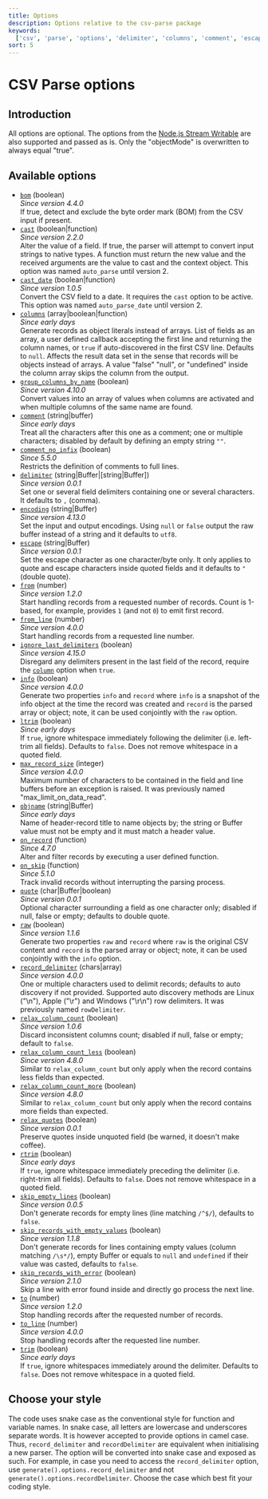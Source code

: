 ```yaml
---
title: Options
description: Options relative to the csv-parse package
keywords:
  ['csv', 'parse', 'options', 'delimiter', 'columns', 'comment', 'escape']
sort: 5
---
```


# CSV Parse options

## Introduction

All options are optional. The options from the [Node.js Stream Writable](https://nodejs.org/api/stream.html#stream_constructor_new_stream_writable_options) are also supported and passed as is. Only the "objectMode" is overwritten to always equal "true".

## Available options

- [`bom`](/parse/options/bom/) (boolean)  
  _Since version 4.4.0_  
  If true, detect and exclude the byte order mark (BOM) from the CSV input if present.
- [`cast`](/parse/options/cast/) (boolean|function)  
  _Since version 2.2.0_  
  Alter the value of a field. If true, the parser will attempt to convert input strings to native types. A function must return the new value and the received arguments are the value to cast and the context object. This option was named `auto_parse` until version 2.
- [`cast_date`](/parse/options/cast_date/) (boolean|function)  
  _Since version 1.0.5_  
  Convert the CSV field to a date. It requires the `cast` option to be active. This option was named `auto_parse_date` until version 2.
- [`columns`](/parse/options/columns/) (array|boolean|function)  
  _Since early days_  
  Generate records as object literals instead of arrays. List of fields as an array, a user defined callback accepting the first line and returning the column names, or `true` if auto-discovered in the first CSV line. Defaults to `null`. Affects the result data set in the sense that records will be objects instead of arrays. A value "false" "null", or "undefined" inside the column array skips the column from the output.
- [`group_columns_by_name`](/parse/options/group_columns_by_name/) (boolean)  
  _Since version 4.10.0_  
  Convert values into an array of values when columns are activated and when multiple columns of the same name are found.
- [`comment`](/parse/options/comment/) (string|buffer)  
  _Since early days_  
  Treat all the characters after this one as a comment; one or multiple characters; disabled by default by defining an empty string `""`.
- [`comment_no_infix`](/parse/options/comment_no_infix/) (boolean)  
  _Since 5.5.0_  
  Restricts the definition of comments to full lines.
- [`delimiter`](/parse/options/delimiter/) (string|Buffer|[string|Buffer])  
  _Since version 0.0.1_  
  Set one or several field delimiters containing one or several characters. It defaults to `,` (comma).
- [`encoding`](/parse/options/encoding/) (string|Buffer)  
  _Since version 4.13.0_  
  Set the input and output encodings. Using `null` or `false` output the raw buffer instead of a string and it defaults to `utf8`.
- [`escape`](/parse/options/escape/) (string|Buffer)  
  _Since version 0.0.1_  
  Set the escape character as one character/byte only. It only applies to quote and escape characters inside quoted fields and it defaults to `"` (double quote).
- [`from`](/parse/options/from/) (number)  
  _Since version 1.2.0_  
  Start handling records from a requested number of records. Count is 1-based, for example, provides `1` (and not `0`) to emit first record.
- [`from_line`](/parse/options/from_line/) (number)  
  _Since version 4.0.0_  
  Start handling records from a requested line number.
- [`ignore_last_delimiters`](/parse/options/ignore_last_delimiters/) (boolean)  
  _Since version 4.15.0_  
  Disregard any delimiters present in the last field of the record, require the [`column`](/parse/options/columns/) option when `true`.
- [`info`](/parse/options/info/) (boolean)  
  _Since version 4.0.0_  
  Generate two properties `info` and `record` where `info` is a snapshot of the info object at the time the record was created and `record` is the parsed array or object; note, it can be used conjointly with the `raw` option.
- [`ltrim`](/parse/options/ltrim/) (boolean)  
  _Since early days_  
  If `true`, ignore whitespace immediately following the delimiter (i.e. left-trim all fields). Defaults to `false`. Does not remove whitespace in a quoted field.
- [`max_record_size`](/parse/options/max_record_size/) (integer)  
  _Since version 4.0.0_  
  Maximum number of characters to be contained in the field and line buffers before an exception is raised. It was previously named "max_limit_on_data_read".
- [`objname`](/parse/options/objname/) (string|Buffer)  
  _Since early days_  
  Name of header-record title to name objects by; the string or Buffer value must not be empty and it must match a header value.
- [`on_record`](/parse/options/on_record/) (function)  
  _Since 4.7.0_  
  Alter and filter records by executing a user defined function.
- [`on_skip`](/parse/options/on_skip/) (function)  
  _Since 5.1.0_  
  Track invalid records without interrupting the parsing process.
- [`quote`](/parse/options/quote/) (char|Buffer|boolean)  
  _Since version 0.0.1_  
  Optional character surrounding a field as one character only; disabled if null, false or empty; defaults to double quote.
- [`raw`](/parse/options/raw/) (boolean)  
  _Since version 1.1.6_  
  Generate two properties `raw` and `record` where `raw` is the original CSV content and `record` is the parsed array or object; note, it can be used conjointly with the `info` option.
- [`record_delimiter`](/parse/options/record_delimiter/) (chars|array)  
  _Since version 4.0.0_  
  One or multiple characters used to delimit records; defaults to auto discovery if not provided. Supported auto discovery methods are Linux ("\n"), Apple ("\r") and Windows ("\r\n") row delimiters. It was previously named `rowDelimiter`.
- [`relax_column_count`](/parse/options/relax_column_count/) (boolean)  
  _Since version 1.0.6_  
  Discard inconsistent columns count; disabled if null, false or empty; default to `false`.
- [`relax_column_count_less`](/parse/options/relax_column_count/) (boolean)  
  _Since version 4.8.0_  
  Similar to `relax_column_count` but only apply when the record contains less fields than expected.
- [`relax_column_count_more`](/parse/options/relax_column_count/) (boolean)  
  _Since version 4.8.0_  
  Similar to `relax_column_count` but only apply when the record contains more fields than expected.
- [`relax_quotes`](/parse/options/relax_quotes/) (boolean)  
  _Since version 0.0.1_  
  Preserve quotes inside unquoted field (be warned, it doesn't make coffee).
- [`rtrim`](/parse/options/rtrim/) (boolean)  
  _Since early days_  
  If `true`, ignore whitespace immediately preceding the delimiter (i.e. right-trim all fields). Defaults to `false`. Does not remove whitespace in a quoted field.
- [`skip_empty_lines`](/parse/options/skip_empty_lines/) (boolean)  
  _Since version 0.0.5_  
  Don't generate records for empty lines (line matching `/^$/`), defaults to `false`.
- [`skip_records_with_empty_values`](/parse/options/skip_records_with_empty_values/) (boolean)  
  _Since version 1.1.8_  
  Don't generate records for lines containing empty values (column matching `/\s*/`), empty Buffer or equals to `null` and `undefined` if their value was casted, defaults to `false`.
- [`skip_records_with_error`](/parse/options/skip_records_with_error/) (boolean)  
  _Since version 2.1.0_  
  Skip a line with error found inside and directly go process the next line.
- [`to`](/parse/options/to/) (number)  
  _Since version 1.2.0_  
  Stop handling records after the requested number of records.
- [`to_line`](/parse/options/to_line/) (number)  
  _Since version 4.0.0_  
  Stop handling records after the requested line number.
- [`trim`](/parse/options/trim/) (boolean)  
  _Since early days_  
  If `true`, ignore whitespaces immediately around the delimiter. Defaults to `false`. Does not remove whitespace in a quoted field.

## Choose your style

The code uses snake case as the conventional style for function and variable names. In snake case, all letters are lowercase and underscores separate words. It is however accepted to provide options in camel case. Thus, `record_delimiter` and `recordDelimiter` are equivalent when initialising a new parser. The option will be converted into snake case and exposed as such. For example, in case you need to access the `record_delimiter` option, use `generate().options.record_delimiter` and not `generate().options.recordDelimiter`. Choose the case which best fit your coding style.
